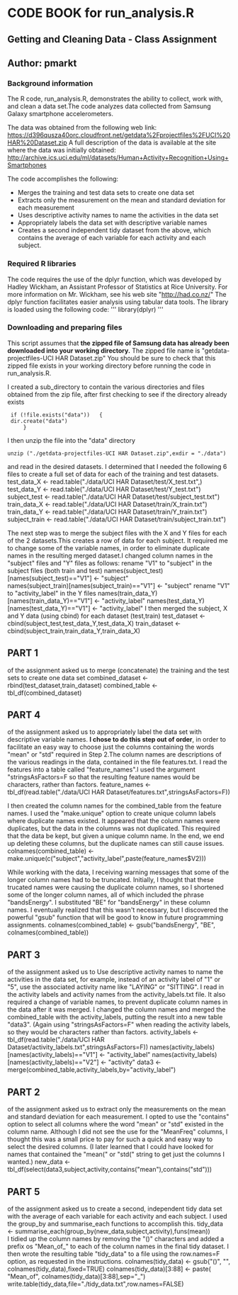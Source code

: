 # CODE BOOK for run_analysis.R
##   Getting and Cleaning Data - Class Assignment
##   Author: pmarkt

### Background information

The R code, run_analysis.R, demonstrates the ability to collect, work with, and clean a data set.The code analyzes data collected from Samsung Galaxy smartphone accelerometers. 

The data was obtained from the following web link:
https://d396qusza40orc.cloudfront.net/getdata%2Fprojectfiles%2FUCI%20HAR%20Dataset.zip 
A full description of the data is available at the site where the data was initially obtained:
http://archive.ics.uci.edu/ml/datasets/Human+Activity+Recognition+Using+Smartphones

The code accomplishes the following:
- Merges the training and test data sets to create one data set
- Extracts only the measurement on the mean and standard deviation for each measurement
- Uses descriptive activity names to name the activities in the data set
- Appropriately labels the data set with descriptive variable names
- Creates a second independent tidy dataset from the above, which contains the average of each variable for each activity and each subject.


### Required R libraries

The code requires the use of the dplyr function, which was developed by Hadley Wickham, an Assistant Professor of Statistics at Rice University. For more information on Mr. Wickham, see his web site "http://had.co.nz/"
The dplyr function facilitates easier analysis using tabular data tools.
The library is loaded using the following code:
'''
	library(dplyr)
'''
### Downloading and preparing files

This script assumes that **the zipped file of Samsung data has already been downloaded into your working directory.** The zipped file name is "getdata-projectfiles-UCI HAR Dataset.zip" You should be sure to check that this zipped file exists in your working directory before running the code in run_analysis.R.

I created a sub_directory to contain the various directories and files obtained from the zip file, after first checking to see if the directory already exists
	
	 if (!file.exists("data"))   {
	 dir.create("data")
         }
I then unzip the file into the "data" directory

	unzip ("./getdata-projectfiles-UCI HAR Dataset.zip",exdir = "./data")

and read in the desired datasets. I determined that I needed the following 6 files to create a full set of data for each of the training and test datasets.
    test_data_X <- read.table("./data/UCI HAR Dataset/test/X_test.txt",)              
    test_data_Y <- read.table("./data/UCI HAR Dataset/test/Y_test.txt")
    subject_test <- read.table("./data/UCI HAR Dataset/test/subject_test.txt")
    train_data_X <- read.table("./data/UCI HAR Dataset/train/X_train.txt")     
    train_data_Y <- read.table("./data/UCI HAR Dataset/train/Y_train.txt")
    subject_train <- read.table("./data/UCI HAR Dataset/train/subject_train.txt")

The next step was to merge the subject files with the X and Y files for each of the 2 datasets.This creates a row of data for each subject. It required me to change some of the variable names, in order to eliminate duplicate names in the resulting merged dataset.I changed column names in the "subject" files and "Y" files as follows:
rename "V1" to "subject" in the subject files (both train and test)
    names(subject_test)[names(subject_test)=="V1"] <- "subject"         
    names(subject_train)[names(subject_train)=="V1"] <- "subject" 
rename "V1" to "activity_label" in the Y files
    names(train_data_Y)[names(train_data_Y)=="V1"] <- "activity_label"
    names(test_data_Y)[names(test_data_Y)=="V1"] <- "activity_label"
I then merged the subject, X and Y data (using cbind) for each dataset (test,train)
    test_dataset  <- cbind(subject_test,test_data_Y,test_data_X)
    train_dataset <- cbind(subject_train,train_data_Y,train_data_X)

## PART 1 
of the assignment asked us to merge (concatenate) the training and the test sets to create one data set
    combined_dataset <- rbind(test_dataset,train_dataset)
    combined_table <- tbl_df(combined_dataset)

## PART 4
of the assignment asked us to appropriately label the data set with descriptive variable names. **I chose to do this step out of order**, in order to facilitate an easy way to choose just the columns containing the words "mean" or "std" required in Step 2.The column names are descriptions of the various readings in the data, contained in the file features.txt. I read the features into a table called "feature_names".I used the argument "stringsAsFactors=F so that the resulting feature names would be characters, rather than factors.
    feature_names <- tbl_df(read.table("./data/UCI HAR Dataset/features.txt",stringsAsFactors=F))           

I then created the column names for the combined_table from the feature names. I used the "make.unique" option to create unique column labels where duplicate names existed. It appeared that the column names were duplicates, but the data in the columns was not duplicated. This required that the data be kept, but given a unique column name. In the end, we end up deleting these columns, but the duplicate names can still cause issues.
    colnames(combined_table) <- make.unique(c("subject","activity_label",paste(feature_names$V2)))

While working with the data, I receiving warning messages that some of the longer column names had to be truncated. Initially, I thought that these trucated names were causing the duplicate column names, so I shortened some of the longer column names, all of which included the phrase "bandsEnergy". I substituted "BE" for "bandsEnergy" in these column names. I eventually realized that this wasn't necessary, but I discovered the powerful "gsub" function that will be good to know in future programming assignments.
     colnames(combined_table) <- gsub("bandsEnergy", "BE", colnames(combined_table)) 

## PART 3 
of the assignment asked us to Use descriptive activity names to name the activities in the data set, for example, instead of an activity label of "1" or "5", use the associated activity name like "LAYING" or "SITTING". I read in the activity labels and activity names from the activity_labels.txt file. It also required a change of variable names, to prevent duplicate column names in the data after it was merged. I changed the column names and merged the combined_table with the activity_labels, putting the result into a new table "data3". (Again using "stringsAsFactors=F" when reading the activity labels, so they would be characters rather than factors.
    activity_labels <- tbl_df(read.table("./data/UCI HAR Dataset/activity_labels.txt",stringsAsFactors=F))
    names(activity_labels)[names(activity_labels)=="V1"] <- "activity_label"
    names(activity_labels)[names(activity_labels)=="V2"] <- "activity"
    data3 <- merge(combined_table,activity_labels,by="activity_label")

## PART 2 
of the assignment asked us to extract only the measurements on the mean and standard deviation for each measurement. I opted to use the "contains" option to select all columns where the word "mean" or "std" existed in the column name. Although I did not see the use for the "MeanFreq" columns, I thought this was a small price to pay for such a quick and easy way to select the desired columns. (I later learned that I could have looked for names that contained the "mean(" or "std(" string to get just the columns I wanted.)
    new_data <- tbl_df(select(data3,subject,activity,contains("mean"),contains("std")))

## PART 5 
of the assignment asked us to create a second, independent tidy data set with the average of each variable for each activity and each subject. I used the group_by and summarise_each functions to accomplish this.
    tidy_data <- summarise_each(group_by(new_data,subject,activity),funs(mean))  
I tidied up the column names by removing the "()" characters and added a prefix os "Mean_of_" to each of the column names in the final tidy dataset. I then wrote the resulting table "tidy_data" to a file using the row.names=F option, as requested in the instructions.
    colnames(tidy_data) <- gsub("()", "", colnames(tidy_data),fixed=TRUE) 
    colnames(tidy_data)[3:88] <- paste( "Mean_of", colnames(tidy_data)[3:88],sep="_")
    write.table(tidy_data,file="./tidy_data.txt",row.names=FALSE)

